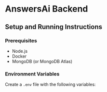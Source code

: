 # AnswersAi Backend

## Setup and Running Instructions

### Prerequisites

- Node.js
- Docker
- MongoDB (or MongoDB Atlas)

### Environment Variables

Create a `.env` file with the following variables:
